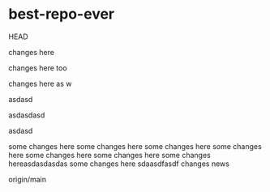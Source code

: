# best-repo-ever

 HEAD

changes here 

changes here too

changes here as w


asdasd

asdasdasd


asdasd

some changes here
some changes here
some changes here
some changes here
some changes here
some changes here
some changes hereasdasdasdas
some changes here
sdaasdfasdf
changes news

origin/main
